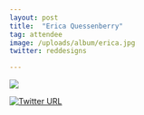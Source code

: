 ```yaml
---
layout: post
title:  "Erica Quessenberry"
tag: attendee
image: /uploads/album/erica.jpg
twitter: reddesigns

---
```


![]({{page.image}})

[![Twitter URL](https://img.shields.io/twitter/url/https/twitter.com/{{page.twitter}}.svg?style=social&label=Follow%20%40{{page.twitter}})](https://twitter.com/{{page.twitter}})
